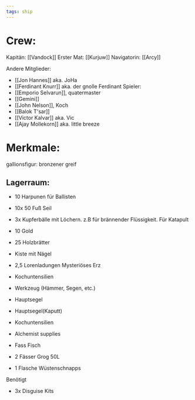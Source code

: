```yaml
---
tags: ship
---
```


# Crew:
Kapitän: [[Vandock]]
Erster Mat: [[Kurjuw]]
Navigatorin: [[Arcy]]

Andere Mitglieder:
- [[Jon Hannes]] aka. JoHa
- [[Ferdinant Knurr]] aka. der gnolle Ferdinant
Spieler:
- [[Emporio Selvarun]], quatermaster
- [[Gemini]]
- [[John Nelson]], Koch
- [[Balok T'sar]]
- [[Victor Kalvar]] aka. Vic
- [[Ajay Mollekorn]] aka. little breeze


# Merkmale:
gallionsfigur:
bronzener greif

## Lagerraum:
- 10 Harpunen für Ballisten
- 10x 50 Fuß Seil
- 3x Kupferbälle mit Löchern. z.B für brännender Flüssigkeit. Für Katapult

- 10 Gold

- 25 Holzbrätter
- Kiste mit Nägel
- 2,5 Lorenladungen Mysteriöses Erz
- Kochuntensilien
- Werkzeug (Hämmer, Segen, etc.)
- Hauptsegel
- Hauptsegel(Kaputt)

- Kochuntensilien
- Alchemist supplies

-   Fass Fisch
-   2 Fässer Grog 50L  
    
-   1 Flasche Wüstenschnapps

Benötigt

- 3x Disguise Kits